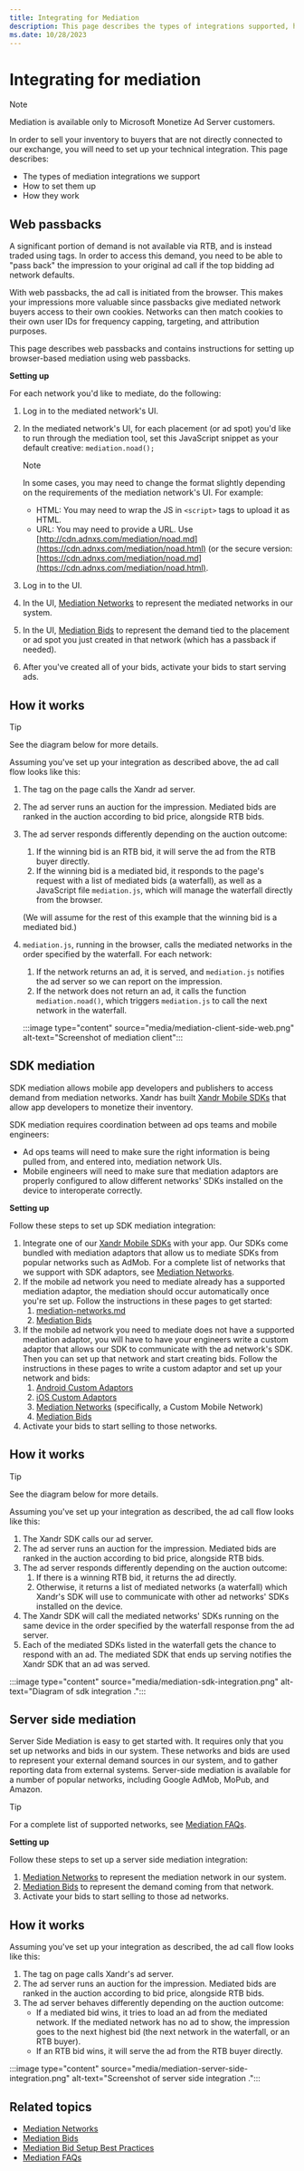 ```yaml
---
title: Integrating for Mediation
description: This page describes the types of integrations supported, how to set them, and how they work.
ms.date: 10/28/2023
---
```



# Integrating for mediation

> [!NOTE]
> Mediation is available only to Microsoft Monetize Ad Server customers.

In order to sell your inventory to buyers that are not directly
connected to our exchange, you will need to set up your technical
integration. This page describes:

- The types of mediation integrations we support
- How to set them up
- How they work

## Web passbacks

A significant portion of demand is not available via RTB, and is instead
traded using tags. In order to access this demand, you need to be able
to "pass back" the impression to your original ad call if the top
bidding ad network defaults.

With web passbacks, the ad call is initiated from the browser. This
makes your impressions more valuable since passbacks give mediated
network buyers access to their own cookies. Networks can then match
cookies to their own user IDs for frequency capping, targeting, and
attribution purposes.

This page describes web passbacks and contains instructions for setting
up browser-based mediation using web passbacks.

**Setting up**

For each network you'd like to mediate, do the following:

1. Log in to the mediated network's UI.
1. In the mediated network's UI, for each placement (or ad spot) you'd
    like to run through the mediation tool, set this JavaScript snippet
    as your default creative: `mediation.noad();`

    > [!NOTE]
    > In some cases, you may need to change the format slightly depending on the requirements of the mediation network's UI. For example:
    > - HTML: You may need to wrap the JS in `<script>` tags to upload it as HTML.
    > - URL: You may need to provide a URL. Use [http://cdn.adnxs.com/mediation/noad.md](https://cdn.adnxs.com/mediation/noad.html) (or the secure version: [https://cdn.adnxs.com/mediation/noad.md](https://cdn.adnxs.com/mediation/noad.html).

1. Log in to the UI.
1. In the UI, [Mediation Networks](mediation-networks.md)
    to represent the mediated networks in our system.
1. In the UI, [Mediation Bids](mediation-bids.md) to
    represent the demand tied to the placement or ad spot you just
    created in that network (which has a passback if needed).
1. After you've created all of your bids, activate your bids to start
    serving ads.

## How it works

> [!TIP]
> See the diagram below for more details.

Assuming you've set up your integration as described above, the ad call
flow looks like this:

1. The tag on the page calls the Xandr ad server.

1. The ad server runs an auction for the impression. Mediated bids are
    ranked in the auction according to bid price, alongside RTB bids.

1. The ad server responds differently depending on the auction outcome:

    1. If the winning bid is an RTB bid, it will serve the ad from the
        RTB buyer directly.
    1. If the winning bid is a mediated bid, it responds to the page's
        request with a list of mediated bids (a waterfall), as well as a
        JavaScript file `mediation.js`, which will manage the waterfall
        directly from the browser.

    (We will assume for the rest of this example that the winning bid is
    a mediated bid.)

1. `mediation.js`, running in the browser, calls the mediated networks
    in the order specified by the waterfall. For each network:
    1. If the network returns an ad, it is served, and `mediation.js`
        notifies the ad server so we can report on the impression.
    1. If the network does not return an ad, it calls the function
        `mediation.noad()`, which triggers `mediation.js` to call the
        next network in the waterfall.

   :::image type="content" source="media/mediation-client-side-web.png" alt-text="Screenshot of mediation client":::

## SDK mediation

SDK mediation allows mobile app developers and publishers to access
demand from mediation networks. Xandr has built [Xandr Mobile SDKs](../mobile-sdk/xandr-mobile-sdks.md) that allow app
developers to monetize their inventory.

SDK mediation requires coordination between ad ops teams and mobile
engineers:

- Ad ops teams will need to make sure the right information is being
  pulled from, and entered into, mediation network UIs.
- Mobile engineers will need to make sure that mediation adaptors are
  properly configured to allow different networks' SDKs installed on the
  device to interoperate correctly.

**Setting up**

Follow these steps to set up SDK mediation integration:

1. Integrate one of our [Xandr Mobile SDKs](../mobile-sdk/xandr-mobile-sdks.md) with your app.
    Our SDKs come bundled with mediation adaptors that allow us to
    mediate SDKs from popular networks such as AdMob. For a complete
    list of networks that we support with SDK adaptors, see [Mediation Networks](mediation-networks.md).
1. If the mobile ad network you need to mediate already has a supported
    mediation adaptor, the mediation should occur automatically once
    you're set up. Follow the instructions in these pages to get
    started:
    1. [mediation-networks.md](mediation-networks.md)
    1. [Mediation Bids](mediation-bids.md)
1. If the mobile ad network you need to mediate does not have a
    supported mediation adaptor, you will have to have your engineers
    write a custom adaptor that allows our SDK to communicate with the
    ad network's SDK. Then you can set up that network and start
    creating bids. Follow the instructions in these pages to write a
    custom adaptor and set up your network and bids:
    1. [Android Custom Adaptors](../mobile-sdk/android-custom-adaptors.md)
    1. [iOS Custom Adaptors](../mobile-sdk/ios-custom-adaptors.md)
    1. [Mediation Networks](mediation-networks.md)
        (specifically, a Custom Mobile Network)
    1. [Mediation Bids](mediation-bids.md)
1. Activate your bids to start selling to those networks.

## How it works

> [!TIP]
> See the diagram below for more details.

Assuming you've set up your integration as described, the ad call flow
looks like this:

1. The Xandr SDK calls our ad server.
1. The ad server runs an auction for the impression. Mediated bids are
    ranked in the auction according to bid price, alongside RTB bids.
1. The ad server responds differently depending on the auction outcome:
    1. If there is a winning RTB bid, it returns the ad directly.
    1. Otherwise, it returns a list of mediated networks (a waterfall)
        which Xandr's SDK will use to communicate with other ad
        networks' SDKs installed on the device.
1. The Xandr SDK will call the mediated networks' SDKs running on the
    same device in the order specified by the waterfall response from
    the ad server.
1. Each of the mediated SDKs listed in the waterfall gets the chance to
    respond with an ad. The mediated SDK that ends up serving notifies
    the Xandr SDK that an ad was served.

:::image type="content" source="media/mediation-sdk-integration.png" alt-text="Diagram of sdk integration .":::

## Server side mediation

Server Side Mediation is easy to get started with. It requires only that
you set up networks and bids in our system. These networks and bids are
used to represent your external demand sources in our system, and to
gather reporting data from external systems. Server-side mediation is
available for a number of popular networks, including Google AdMob,
MoPub, and Amazon.

> [!TIP]
> For a complete list of supported networks, see [Mediation FAQs](mediation-faqs.md).

**Setting up**

Follow these steps to set up a server side mediation integration:

1. [Mediation Networks](mediation-networks.md) to represent the mediation network in our system.
1. [Mediation Bids](mediation-bids.md) to
    represent the demand coming from that network.
1. Activate your bids to start selling to those ad networks.

## How it works

Assuming you've set up your integration as described, the ad call flow
looks like this:

1. The tag on page calls Xandr's ad server.
1. The ad server runs an auction for the impression. Mediated bids are
    ranked in the auction according to bid price, alongside RTB bids.
1. The ad server behaves differently depending on the auction outcome:
    - If a mediated bid wins, it tries to load an ad from the mediated
      network. If the mediated network has no ad to show, the impression
      goes to the next highest bid (the next network in the waterfall,
      or an RTB buyer).
    - If an RTB bid wins, it will serve the ad from the RTB buyer
      directly.

:::image type="content" source="media/mediation-server-side-integration.png" alt-text="Screenshot of server side integration .":::

## Related topics

- [Mediation Networks](mediation-networks.md)
- [Mediation Bids](mediation-bids.md)
- [Mediation Bid Setup Best Practices](mediation-bid-setup-best-practices.md)
- [Mediation FAQs](mediation-faqs.md)